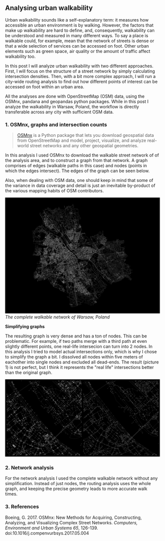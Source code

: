 ## Analysing urban walkability

Urban walkability sounds like a self-explanatory term: it measures how accessible an urban environment is by walking. However, the factors that make up walkability are hard to define, and, consequently, walkability can be understood and measured in many different ways. To say a place is walkable could, for example, mean that the network of streets is dense or that a wide selection of services can be accessed on foot. Other urban elements such as green space, air quality or the amount of traffic affect walkability too.

In this post I will analyze urban walkability with two different approaches. First, I will focus on the structure of a street network by simply calculating intersection densities. Then, with a bit more complex approach, I will run a city-wide routing analysis to find out how different points of interest can be accessed on foot within an urban area.

All the analyses are done with OpenStreetMap (OSM) data, using the OSMnx, pandana and geopandas python packages. While in this post I analyze the walkability in Warsaw, Poland, the workflow is directly transferable across any city with sufficient OSM data.


### 1. OSMnx, graphs and intersection counts

>[OSMnx](https://osmnx.readthedocs.io/en/stable/) is a Python package that lets you download geospatial data from OpenStreetMap and model, project, visualize, and analyze real-world street networks and any other geospatial geometries. 

In this analysis I used OSMnx to download the walkable street network of of the analysis area, and to construct a graph from that network. A graph comprises of edges (walkable paths in this case) and nodes (points in which the edges intersect). The edges of the graph can be seen below.

Also, when dealing with OSM data, one should keep in mind that some of the variance in data coverage and detail is just an inevitable by-product of the various mapping habits of OSM contributors.

![Graph overview](docs/graph_overview.png)
*The complete walkable network of Warsaw, Poland*

**Simplifying graphs**

The resulting graph is very dense and has a ton of nodes. This can be problematic. For example, if two paths merge with a third path at even slightly different points, one real-life intersecion can turn into 2 nodes. In this analysis I tried to model actual intersections only, which is why I chose to simplify the graph a bit. I dissolved all nodes within five meters of eachother into single nodes and excluded all dead-ends. The result (picture 1) is not perfect, but I think it represents the "real life" intersections better than the original graph.

![Graph comparison](docs/graph_comparison.png)

### 2. Network analysis

For the network analysis I used the complete walkable network without any simplification. Instead of just nodes, the routing analysis uses the whole graph, and keeping the precise geometry leads to more accurate walk times.

### 3. References

Boeing, G. 2017. OSMnx: New Methods for Acquiring, Constructing, Analyzing, and Visualizing Complex Street Networks. *Computers, Environment and Urban Systems 65*, 126-139. doi:10.1016/j.compenvurbsys.2017.05.004



